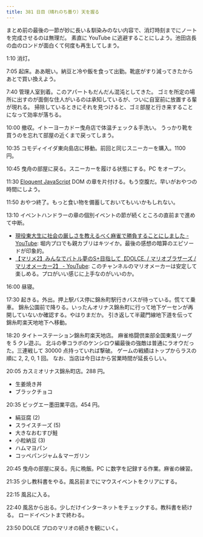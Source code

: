 ```yaml
---
title: 381 日目（晴れのち曇り）天を握る
---
```


まとめ前の最後の一節が妙に長い＆馴染みのない内容で、消灯時刻までにノートを完成させるのは無理だ。
素直に YouTube に逃避することにしよう。池田店長の血のロンドが面白くて何度も再生してしまう。

1:10 消灯。

7:05 起床。ああ眠い。納豆と冷や飯を食って出勤。靴底がすり減ってきたからあとで買い換えよう。

7:40 管理人室到着。このアパートもだんだん混沌としてきた。
ゴミを所定の場所に出すのが面倒な住人がいるのは承知しているが、ついに自室前に放置する輩が現れる。
掃除しているときにそれを見つけると、ゴミ部屋と行き来することになって効率が落ちる。

10:00 撤収。イトーヨーカドー曳舟店で体温チェック＆手洗い。
うっかり靴を買うのを忘れて部屋の近くまで戻ってしまう。

10:35 コモディイイダ東向島店に移動。前回と同じスニーカーを購入。1100 円。

10:45 曳舟の部屋に戻る。スニーカーを履ける状態にする。PC をオープン。

11:30 [Eloquent JavaScript][Haverbeke18] DOM の章を片付ける。もう空腹だ。早いがおやつの時間にしよう。

11:50 おやつ終了。もっと食い物を備蓄しておいてもいいかもしれない。

13:10 イベントハンドラーの章の個別イベントの節が続くところの直前まで進めて中断。

* [現役東大生に社会の厳しさを教えるべく麻雀で勝負することにしました - YouTube](https://www.youtube.com/watch?v=ij8mReOnpPk):
  堀内プロでも親カブリはキツイか。最後の感想の暗算のエピソードが印象的。
* [【マリメ2】みんなでバトル夢のS+目指して【DOLCE. / マリオブラザーズ / マリオメーカー2】 - YouTube](https://www.youtube.com/watch?v=W3Z-ZeEPbw4):
  このチャンネルのマリオメーカーは安定して楽しめる。プロがいい感じに上手なのがいいのか。

16:00 昼寝。

17:30 起きる。外出。押上駅バス停に錦糸町駅行きバスが待っている。慌てて乗車。
錦糸公園前で降りる。いったんオリナス錦糸町に行って地下ゲーセンが再開していないか確認する。やはりまだか。
引き返して半蔵門線地下道を伝って錦糸町楽天地地下へ移動。

18:20 タイトーステーション錦糸町楽天地店。
麻雀格闘倶楽部全国東風リーグを 5 クレ遊ぶ。
北斗の拳コラボのケンシロウ編最後の強敵は普通にラオウだった。三連戦して 30000 点持っていれば撃破。
ゲームの戦績はトップからラスの順に 2, 2, 0, 1 回。
なお、当店は今日はから営業時間が延長らしい。

20:05 カスミオリナス錦糸町店。288 円。

* 生姜焼き丼
* ブラックチョコ

20:35 ビッグエー墨田業平店。454 円。

* 絹豆腐 (2)
* スライスチーズ (5)
* 大きなおむすび鮭
* 小粒納豆 (3)
* ハムマヨパン
* コッペパンジャム＆マーガリン

20:45 曳舟の部屋に戻る。先に晩飯。PC に数字を記録する作業。麻雀の練習。

21:35 少し教科書をやる。風呂前までにマウスイベントをクリアにする。

22:15 風呂に入る。

22:40 風呂から出る。少しだけインターネットをチェックする。教科書を続ける。
ロードイベントまで終わる。

23:50 DOLCE プロのマリオの続きを観にいく。

[Haverbeke18]: https://eloquentjavascript.net/

